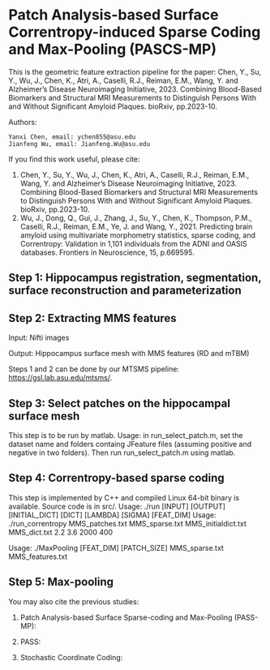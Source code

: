 # Patch Analysis-based Surface Correntropy-induced Sparse Coding and Max-Pooling (PASCS-MP)

This is the geometric feature extraction pipeline for the paper: Chen, Y., Su, Y., Wu, J., Chen, K., Atri, A., Caselli, R.J., Reiman, E.M., Wang, Y. and Alzheimer’s Disease Neuroimaging Initiative, 2023. Combining Blood-Based Biomarkers and Structural MRI Measurements to Distinguish Persons With and Without Significant Amyloid Plaques. bioRxiv, pp.2023-10.

Authors:

	Yanxi Chen, email: ychen855@asu.edu
 	Jianfeng Wu, email: Jianfeng.Wu@asu.edu

If you find this work useful, please cite:
1. Chen, Y., Su, Y., Wu, J., Chen, K., Atri, A., Caselli, R.J., Reiman, E.M., Wang, Y. and Alzheimer’s Disease Neuroimaging Initiative, 2023. Combining Blood-Based Biomarkers and Structural MRI Measurements to Distinguish Persons With and Without Significant Amyloid Plaques. bioRxiv, pp.2023-10.
2. Wu, J., Dong, Q., Gui, J., Zhang, J., Su, Y., Chen, K., Thompson, P.M., Caselli, R.J., Reiman, E.M., Ye, J. and Wang, Y., 2021. Predicting brain amyloid using multivariate morphometry statistics, sparse coding, and Correntropy: Validation in 1,101 individuals from the ADNI and OASIS databases. Frontiers in Neuroscience, 15, p.669595.

## Step 1: Hippocampus registration, segmentation, surface reconstruction and parameterization
## Step 2: Extracting MMS features

Input: Nifti images

Output: Hippocampus surface mesh with MMS features (RD and mTBM)

Steps 1 and 2 can be done by our MTSMS pipeline: https://gsl.lab.asu.edu/mtsms/.

## Step 3: Select patches on the hippocampal surface mesh

This step is to be run by matlab.
Usage: in run_select_patch.m, set the dataset name and folders containg JFeature files (assuming positive and negative in two folders). Then run run_select_patch.m using matlab.

## Step 4: Correntropy-based sparse coding

This step is implemented by C++ and compiled Linux 64-bit binary is available. Source code is in src/.
Usage: ./run [INPUT] [OUTPUT] [INITIAL_DICT] [DICT] [LAMBDA] [SIGMA] [FEAT_DIM]
Usage: ./run_correntropy MMS_patches.txt MMS_sparse.txt MMS_initialdict.txt MMS_dict.txt 2.2 3.6 2000 400

Usage: ./MaxPooling [FEAT_DIM] [PATCH_SIZE] MMS_sparse.txt MMS_features.txt

## Step 5: Max-pooling

You may also cite the previous studies:

1. Patch Analysis-based Surface Sparse-coding and Max-Pooling (PASS-MP): 

2. PASS: 

3. Stochastic Coordinate Coding: 


